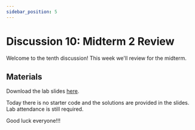 ```yaml
---
sidebar_position: 5
---
```


# Discussion 10: Midterm 2 Review

Welcome to the tenth discussion! This week we'll review for the midterm.

## Materials

Download the lab slides [here](https://github.com/umass-compsci-220/public-materials/raw/main/discussion/Lab%2010%20-%20Solutions.pdf).

Today there is no starter code and the solutions are provided in the slides. Lab attendance is still required.

Good luck everyone!!!